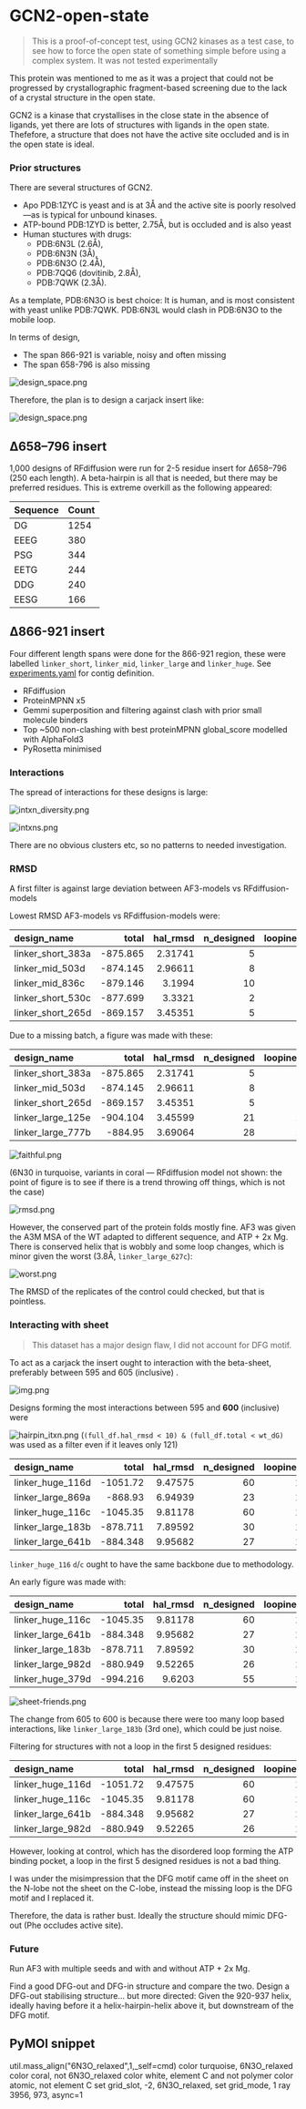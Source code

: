 # GCN2-open-state

> This is a proof-of-concept test, using GCN2 kinases as a test case, to see how to force the open state
> of something simple before using a complex system.
> It was not tested experimentally

This protein was mentioned to me as it was a project that could not be progressed by
crystallographic fragment-based screening due to the lack of a crystal structure in the open state.

GCN2 is a kinase that crystallises in the close state in the absence of ligands,
yet there are lots of structures with ligands in the open state.
Thefefore, a structure that does not have the active site occluded
and is in the open state is ideal.


### Prior structures

There are several structures of GCN2.

* Apo PDB:1ZYC is yeast and is at 3Å and the active site is poorly resolved —as is typical for unbound kinases.
* ATP-bound PDB:1ZYD is better, 2.75Å, but is occluded and is also yeast
* Human stuctures with drugs:
  * PDB:6N3L (2.6Å), 
  * PDB:6N3N (3Å), 
  * PDB:6N3O (2.4Å), 
  * PDB:7QQ6 (dovitinib, 2.8Å), 
  * PDB:7QWK (2.3Å).

As a template, PDB:6N3O is best choice: It is human, and is most consistent with yeast unlike PDB:7QWK.
PDB:6N3L would clash in PDB:6N3O to the mobile loop.

In terms of design,

* The span 866-921 is variable, noisy and often missing
* The span 658-796 is also missing

![design_space.png](images/design_space.png)

Therefore, the plan is to design a carjack insert like:

![design_space.png](images/design_example.png)


## Δ658–796 insert

1,000 designs of RFdiffusion were run for 2-5 residue insert for Δ658–796 (250 each length).
A beta-hairpin is all that is needed, but there may be preferred residues.
This is extreme overkill as the following appeared:

| Sequence | Count |
|----------|-------|
| DG       | 1254  |
| EEEG     | 380   |
| PSG      | 344   |
| EETG     | 244   |
| DDG      | 240   |
| EESG     | 166   |

## ∆866-921 insert

Four different length spans were done for the 866-921 region,
these were labelled `linker_short`, `linker_mid`, `linker_large` and `linker_huge`.
See [experiments.yaml](experiments.yaml) for contig definition.

* RFdiffusion
* ProteinMPNN x5
* Gemmi superposition and filtering against clash with prior small molecule binders
* Top ~500 non-clashing with best proteinMPNN global_score modelled with AlphaFold3
* PyRosetta minimised

### Interactions

The spread of interactions for these designs is large:

![intxn_diversity.png](images/intxn_diversity.png)

![intxns.png](images/intxns.png)

There are no obvious clusters etc, so no patterns to needed investigation.

### RMSD

A first filter is against large deviation between AF3-models vs RFdiffusion-models

Lowest RMSD AF3-models vs RFdiffusion-models were:


| design_name       |    total |   hal_rmsd |   n_designed |   loopiness |   n_intxns |   n_hairpin_itxns |   n_hairpin_side_itxns | camelized_sequence                                                                                                                                                                                                                                |
|:------------------|---------:|-----------:|-------------:|------------:|-----------:|------------------:|-----------------------:|:--------------------------------------------------------------------------------------------------------------------------------------------------------------------------------------------------------------------------------------------------|
| linker_short_383a | -875.865 |    2.31741 |            5 |           3 |         20 |                 0 |                      0 | sryfiefeelqllgkgafgavikvqnkldgccyavkripinpasrqfrrikgevtllsrlhhenivryynawienavhylyiqmeyceastlrdtidqglyrdtvrlwrlfreildglayihekgmihrnlkpvnifldsddhvkigdgFVEDTgdqkvdlfslgiiffemsyhpmvtaserifvlnqlrdptspkfpedfddgehakqksviswllnhdpakrptatellksellppp   |
| linker_mid_503d   | -874.145 |    2.96611 |            8 |           3 |         22 |                 0 |                      0 | sryfiefeelqllgkgafgavikvqnkldgccyavkripinpasrqfrrikgevtllsrlhhenivryynawienavhylyiqmeyceastlrdtidqglyrdtvrlwrlfreildglayihekgmihrnlkpvnifldsddhvkigdgFVPAKTPLeqkvdlfslgiiffemsyhpmvtaserifvlnqlrdptspkfpedfddgehakqksviswllnhdpakrptatellksellppp |
| linker_mid_836c   | -879.146 |    3.1994  |           10 |           6 |         19 |                 0 |                      0 | sryfiefeelqllgkgafgavikvqnkldgccyavkripinpasrqfrrikgevtllsrlhhenivryynawienavhylyiqmeyceastlrdtidqglyrdtvrlwrlfreildglayihekgmihrnlkpvnifldsddhvkigdCELVRATPEEqkvdlfslgiiffemsyhpmvtaserifvlnqlrdptspkfpedfddgehakqksviswllnhdpakrptatellksellppp |
| linker_short_530c | -877.699 |    3.3321  |            2 |           0 |         17 |                 0 |                      0 | sryfiefeelqllgkgafgavikvqnkldgccyavkripinpasrqfrrikgevtllsrlhhenivryynawienavhylyiqmeyceastlrdtidqglyrdtvrlwrlfreildglayihekgmihrnlkpvnifldsddhvkigdaelVPatgsqkvdlfslgiiffemsyhpmvtaserifvlnqlrdptspkfpedfddgehakqksviswllnhdpakrptatellksellppp  |
| linker_short_265d | -869.157 |    3.45351 |            5 |           3 |         18 |                 0 |                      0 | sryfiefeelqllgkgafgavikvqnkldgccyavkripinpasrqfrrikgevtllsrlhhenivryynawienavhylyiqmeyceastlrdtidqglyrdtvrlwrlfreildglayihekgmihrnlkpvnifldsddhvkigdgFVPDTgdqkvdlfslgiiffemsyhpmvtaserifvlnqlrdptspkfpedfddgehakqksviswllnhdpakrptatellksellppp   |

Due to a missing batch, a figure was made with these:

| design_name       |    total |   hal_rmsd |   n_designed |   loopiness |   n_intxns |   n_hairpin_itxns |   n_hairpin_side_itxns | camelized_sequence                                                                                                                                                                                                                                                 |
|:------------------|---------:|-----------:|-------------:|------------:|-----------:|------------------:|-----------------------:|:-------------------------------------------------------------------------------------------------------------------------------------------------------------------------------------------------------------------------------------------------------------------|
| linker_short_383a | -875.865 |    2.31741 |            5 |           3 |         20 |                 0 |                      0 | sryfiefeelqllgkgafgavikvqnkldgccyavkripinpasrqfrrikgevtllsrlhhenivryynawienavhylyiqmeyceastlrdtidqglyrdtvrlwrlfreildglayihekgmihrnlkpvnifldsddhvkigdgFVEDTgdqkvdlfslgiiffemsyhpmvtaserifvlnqlrdptspkfpedfddgehakqksviswllnhdpakrptatellksellppp                    |
| linker_mid_503d   | -874.145 |    2.96611 |            8 |           3 |         22 |                 0 |                      0 | sryfiefeelqllgkgafgavikvqnkldgccyavkripinpasrqfrrikgevtllsrlhhenivryynawienavhylyiqmeyceastlrdtidqglyrdtvrlwrlfreildglayihekgmihrnlkpvnifldsddhvkigdgFVPAKTPLeqkvdlfslgiiffemsyhpmvtaserifvlnqlrdptspkfpedfddgehakqksviswllnhdpakrptatellksellppp                  |
| linker_short_265d | -869.157 |    3.45351 |            5 |           3 |         18 |                 0 |                      0 | sryfiefeelqllgkgafgavikvqnkldgccyavkripinpasrqfrrikgevtllsrlhhenivryynawienavhylyiqmeyceastlrdtidqglyrdtvrlwrlfreildglayihekgmihrnlkpvnifldsddhvkigdgFVPDTgdqkvdlfslgiiffemsyhpmvtaserifvlnqlrdptspkfpedfddgehakqksviswllnhdpakrptatellksellppp                    |
| linker_large_125e | -904.104 |    3.45599 |           21 |          12 |         26 |                 1 |                      0 | sryfiefeelqllgkgafgavikvqnkldgccyavkripinpasrqfrrikgevtllsrlhhenivryynawienavhylyiqmeyceastlrdtidqglyrdtvrlwrlfreildglayihekgmihrnlkpvnifldsddhvkigFDPEKGDLVELPADPEEAAKAqkvdlfslgiiffemsyhpmvtaserifvlnqlrdptspkfpedfddgehakqksviswllnhdpakrptatellksellppp        |
| linker_large_777b | -884.95  |    3.69064 |           28 |          12 |         28 |                 1 |                      0 | sryfiefeelqllgkgafgavikvqnkldgccyavkripinpasrqfrrikgevtllsrlhhenivryynawienavhylyiqmeyceastlrdtidqglyrdtvrlwrlfreildglayihekgmihrnlkpvnifldsddhvkigCDLGDLVSLEELIKKNPEEDPEVLKERAqkvdlfslgiiffemsyhpmvtaserifvlnqlrdptspkfpedfddgehakqksviswllnhdpakrptatellksellppp |

![faithful.png](images/faithful.png)

(6N30 in turquoise, variants in coral — RFdiffusion model not shown:
the point of figure is to see if there is a trend throwing off things, which is not the case)

![rmsd.png](images/rmsd.png)

However, the conserved part of the protein folds mostly fine.
AF3 was given the A3M MSA of the WT adapted to different sequence,
and ATP + 2x Mg.
There is conserved helix that is wobbly and some loop changes,
which is minor given the worst (3.8Å, `linker_large_627c`):

![worst.png](images/worst.png)

The RMSD of the replicates of the control could checked, 
but that is pointless.

### Interacting with sheet

> This dataset has a major design flaw, I did not account for DFG motif.

To act as a carjack the insert ought to interaction with the beta-sheet,
preferably between 595 and 605 (inclusive) .

![img.png](where.png)

Designs forming the most interactions between 595 and **600** (inclusive) were

![hairpin_itxn.png](images/hairpin_itxn.png)
(`(full_df.hal_rmsd < 10) & (full_df.total < wt_dG)` was used as a filter even if it leaves only 121)

| design_name       |     total |   hal_rmsd |   n_designed |   loopiness |   n_intxns |   n_hairpin_itxns |   n_hairpin_side_itxns | camelized_sequence                                                                                                                                                                                                                                                                                 |
|:------------------|----------:|-----------:|-------------:|------------:|-----------:|------------------:|-----------------------:|:---------------------------------------------------------------------------------------------------------------------------------------------------------------------------------------------------------------------------------------------------------------------------------------------------|
| linker_huge_116d  | -1051.72  |    9.47575 |           60 |          10 |         41 |                 3 |                      2 | sryfiefeelqllgkgafgavikvqnkldgccyavkripinpasrqfrrikgevtllsrlhhenivryynawienavhylyiqmeyceastlrdtidqglyrdtvrlwrlfreildglayihekgmihrnlkpvnifldsddhvkigMDPVITALINELLEAEKAGDKERAERIRAELLSEEETPYDADLLEAQLDELLRCEKLGLEqkvdlfslgiiffemsyhpmvtaserifvlnqlrdptspkfpedfddgehakqksviswllnhdpakrptatellksellppp |
| linker_large_869a |  -868.93  |    6.94939 |           23 |          14 |         33 |                 3 |                      2 | sryfiefeelqllgkgafgavikvqnkldgccyavkripinpasrqfrrikgevtllsrlhhenivryynawienavhylyiqmeyceastlrdtidqglyrdtvrlwrlfreildglayihekgmihrnlkpvnifldsddhvkigPVDLDKVGTIVELTGSEEEREKQqkvdlfslgiiffemsyhpmvtaserifvlnqlrdptspkfpedfddgehakqksviswllnhdpakrptatellksellppp                                      |
| linker_huge_116c  | -1045.35  |    9.81178 |           60 |          10 |         42 |                 3 |                      2 | sryfiefeelqllgkgafgavikvqnkldgccyavkripinpasrqfrrikgevtllsrlhhenivryynawienavhylyiqmeyceastlrdtidqglyrdtvrlwrlfreildglayihekgmihrnlkpvnifldsddhvkigIDVVRQALINEILEAHEEGDEERLKELREKLLSEEKTEYDRELLEYQLEELLKCKELGLEqkvdlfslgiiffemsyhpmvtaserifvlnqlrdptspkfpedfddgehakqksviswllnhdpakrptatellksellppp |
| linker_large_183b |  -878.711 |    7.89592 |           30 |          13 |         26 |                 2 |                      1 | sryfiefeelqllgkgafgavikvqnkldgccyavkripinpasrqfrrikgevtllsrlhhenivryynawienavhylyiqmeyceastlrdtidqglyrdtvrlwrlfreildglayihekgmihrnlkpvnifldsddhvkigASVSPGGLVRLEDLVKDLPEEEKEKAKAEAqkvdlfslgiiffemsyhpmvtaserifvlnqlrdptspkfpedfddgehakqksviswllnhdpakrptatellksellppp                               |
| linker_large_641b |  -884.348 |    9.95682 |           27 |          19 |         29 |                 2 |                      1 | sryfiefeelqllgkgafgavikvqnkldgccyavkripinpasrqfrrikgevtllsrlhhenivryynawienavhylyiqmeyceastlrdtidqglyrdtvrlwrlfreildglayihekgmihrnlkpvnifldsddhvkigPDIIEALDKGDERGPLVRLSDPDVKPLdqkvdlfslgiiffemsyhpmvtaserifvlnqlrdptspkfpedfddgehakqksviswllnhdpakrptatellksellppp                                 |

`linker_huge_116` `d`/`c` ought to have the same backbone due to methodology.

An early figure was made with:

| design_name       |     total |   hal_rmsd |   n_designed |   loopiness |   n_intxns |   n_hairpin_itxns |   n_hairpin_side_itxns | camelized_sequence                                                                                                                                                                                                                                                                                 |
|:------------------|----------:|-----------:|-------------:|------------:|-----------:|------------------:|-----------------------:|:---------------------------------------------------------------------------------------------------------------------------------------------------------------------------------------------------------------------------------------------------------------------------------------------------|
| linker_huge_116c  | -1045.35  |    9.81178 |           60 |          10 |         42 |                 3 |                      2 | sryfiefeelqllgkgafgavikvqnkldgccyavkripinpasrqfrrikgevtllsrlhhenivryynawienavhylyiqmeyceastlrdtidqglyrdtvrlwrlfreildglayihekgmihrnlkpvnifldsddhvkigIDVVRQALINEILEAHEEGDEERLKELREKLLSEEKTEYDRELLEYQLEELLKCKELGLEqkvdlfslgiiffemsyhpmvtaserifvlnqlrdptspkfpedfddgehakqksviswllnhdpakrptatellksellppp |
| linker_large_641b |  -884.348 |    9.95682 |           27 |          19 |         29 |                 2 |                      1 | sryfiefeelqllgkgafgavikvqnkldgccyavkripinpasrqfrrikgevtllsrlhhenivryynawienavhylyiqmeyceastlrdtidqglyrdtvrlwrlfreildglayihekgmihrnlkpvnifldsddhvkigPDIIEALDKGDERGPLVRLSDPDVKPLdqkvdlfslgiiffemsyhpmvtaserifvlnqlrdptspkfpedfddgehakqksviswllnhdpakrptatellksellppp                                 |
| linker_large_183b |  -878.711 |    7.89592 |           30 |          13 |         26 |                 2 |                      1 | sryfiefeelqllgkgafgavikvqnkldgccyavkripinpasrqfrrikgevtllsrlhhenivryynawienavhylyiqmeyceastlrdtidqglyrdtvrlwrlfreildglayihekgmihrnlkpvnifldsddhvkigASVSPGGLVRLEDLVKDLPEEEKEKAKAEAqkvdlfslgiiffemsyhpmvtaserifvlnqlrdptspkfpedfddgehakqksviswllnhdpakrptatellksellppp                               |
| linker_large_982d |  -880.949 |    9.52265 |           26 |          12 |         32 |                 2 |                      1 | sryfiefeelqllgkgafgavikvqnkldgccyavkripinpasrqfrrikgevtllsrlhhenivryynawienavhylyiqmeyceastlrdtidqglyrdtvrlwrlfreildglayihekgmihrnlkpvnifldsddhvkigPSFEEVDGEVVMASFERLSPENAEEEqkvdlfslgiiffemsyhpmvtaserifvlnqlrdptspkfpedfddgehakqksviswllnhdpakrptatellksellppp                                   |
| linker_huge_379d  |  -994.216 |    9.6203  |           55 |          19 |         43 |                 1 |                      0 | sryfiefeelqllgkgafgavikvqnkldgccyavkripinpasrqfrrikgevtllsrlhhenivryynawienavhylyiqmeyceastlrdtidqglyrdtvrlwrlfreildglayihekgmihrnlkpvnifldsddhvkigADVGDLEVGTEEETEELREWCYEKNKdnPNSLELSEEDRKEVEELLAEIKKKGYVEAqkvdlfslgiiffemsyhpmvtaserifvlnqlrdptspkfpedfddgehakqksviswllnhdpakrptatellksellppp    |

![sheet-friends.png](images/sheet-friends.png)

The change from 605 to 600 is because there were too many loop based interactions,
like `linker_large_183b` (3rd one), which could be just noise.

Filtering for structures with not a loop in the first 5 designed residues:

| design_name       |     total |   hal_rmsd |   n_designed |   loopiness |   n_intxns |   n_hairpin_itxns |   n_hairpin_side_itxns | camelized_sequence                                                                                                                                                                                                                                                                                 |
|:------------------|----------:|-----------:|-------------:|------------:|-----------:|------------------:|-----------------------:|:---------------------------------------------------------------------------------------------------------------------------------------------------------------------------------------------------------------------------------------------------------------------------------------------------|
| linker_huge_116d  | -1051.72  |    9.47575 |           60 |          10 |         41 |                 3 |                      2 | sryfiefeelqllgkgafgavikvqnkldgccyavkripinpasrqfrrikgevtllsrlhhenivryynawienavhylyiqmeyceastlrdtidqglyrdtvrlwrlfreildglayihekgmihrnlkpvnifldsddhvkigMDPVITALINELLEAEKAGDKERAERIRAELLSEEETPYDADLLEAQLDELLRCEKLGLEqkvdlfslgiiffemsyhpmvtaserifvlnqlrdptspkfpedfddgehakqksviswllnhdpakrptatellksellppp |
| linker_huge_116c  | -1045.35  |    9.81178 |           60 |          10 |         42 |                 3 |                      2 | sryfiefeelqllgkgafgavikvqnkldgccyavkripinpasrqfrrikgevtllsrlhhenivryynawienavhylyiqmeyceastlrdtidqglyrdtvrlwrlfreildglayihekgmihrnlkpvnifldsddhvkigIDVVRQALINEILEAHEEGDEERLKELREKLLSEEKTEYDRELLEYQLEELLKCKELGLEqkvdlfslgiiffemsyhpmvtaserifvlnqlrdptspkfpedfddgehakqksviswllnhdpakrptatellksellppp |
| linker_large_641b |  -884.348 |    9.95682 |           27 |          19 |         29 |                 2 |                      1 | sryfiefeelqllgkgafgavikvqnkldgccyavkripinpasrqfrrikgevtllsrlhhenivryynawienavhylyiqmeyceastlrdtidqglyrdtvrlwrlfreildglayihekgmihrnlkpvnifldsddhvkigPDIIEALDKGDERGPLVRLSDPDVKPLdqkvdlfslgiiffemsyhpmvtaserifvlnqlrdptspkfpedfddgehakqksviswllnhdpakrptatellksellppp                                 |
| linker_large_982d |  -880.949 |    9.52265 |           26 |          12 |         32 |                 2 |                      1 | sryfiefeelqllgkgafgavikvqnkldgccyavkripinpasrqfrrikgevtllsrlhhenivryynawienavhylyiqmeyceastlrdtidqglyrdtvrlwrlfreildglayihekgmihrnlkpvnifldsddhvkigPSFEEVDGEVVMASFERLSPENAEEEqkvdlfslgiiffemsyhpmvtaserifvlnqlrdptspkfpedfddgehakqksviswllnhdpakrptatellksellppp                                   |

However, looking at control, which has the disordered loop forming the ATP binding pocket,
a loop in the first 5 designed residues is not a bad thing.

I was under the misimpression that the DFG motif came off in the sheet on the N-lobe not the sheet on the C-lobe,
instead the missing loop is the DFG motif and I replaced it.

Therefore, the data is rather bust.
Ideally the structure should mimic DFG-out (Phe occludes active site).

### Future

Run AF3 with multiple seeds and with and without ATP + 2x Mg.

Find a good DFG-out and DFG-in structure and compare the two.
Design a DFG-out stabilising structure... but more directed:
Given the 920-937 helix, ideally having before it a helix-hairpin-helix above it,
but downstream of the DFG motif.

## PyMOl snippet

  util.mass_align("6N3O_relaxed",1,_self=cmd)
  color turquoise, 6N3O_relaxed
  color coral, not 6N3O_relaxed
  color white, element C and not polymer
  color atomic, not element C
  set grid_slot, -2, 6N3O_relaxed, 
  set grid_mode, 1
  ray 3956, 973, async=1



